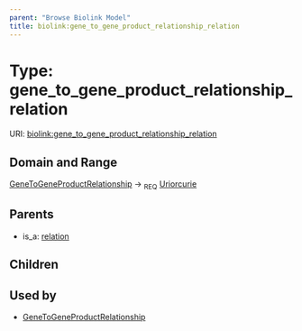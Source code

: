 ```yaml
---
parent: "Browse Biolink Model"
title: biolink:gene_to_gene_product_relationship_relation
---
```


# Type: gene_to_gene_product_relationship_relation




URI: [biolink:gene_to_gene_product_relationship_relation](https://w3id.org/biolink/vocab/gene_to_gene_product_relationship_relation)



## Domain and Range

[GeneToGeneProductRelationship](GeneToGeneProductRelationship.md) ->  <sub>REQ</sub> [Uriorcurie](types/Uriorcurie.md)

## Parents

 *  is_a: [relation](relation.md)

## Children


## Used by

 * [GeneToGeneProductRelationship](GeneToGeneProductRelationship.md)
